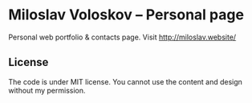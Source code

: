 # Miloslav Voloskov – Personal page
Personal web portfolio &amp; contacts page.
Visit http://miloslav.website/

## License
The code is under MIT license.
You cannot use the content and design without my permission.
